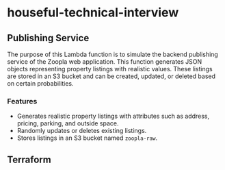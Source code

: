 # houseful-technical-interview

## Publishing Service

The purpose of this Lambda function is to simulate the backend publishing service of the Zoopla web application. This function generates JSON objects representing property listings with realistic values. These listings are stored in an S3 bucket and can be created, updated, or deleted based on certain probabilities.

### Features
- Generates realistic property listings with attributes such as address, pricing, parking, and outside space.
- Randomly updates or deletes existing listings.
- Stores listings in an S3 bucket named `zoopla-raw`.

## Terraform

